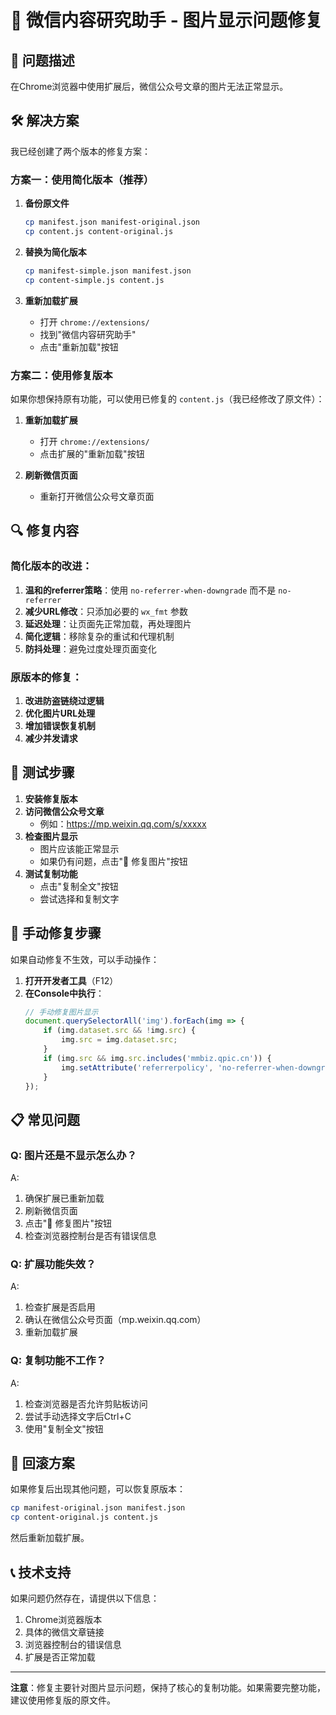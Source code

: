 # 🔧 微信内容研究助手 - 图片显示问题修复

## 🚨 问题描述
在Chrome浏览器中使用扩展后，微信公众号文章的图片无法正常显示。

## 🛠️ 解决方案

我已经创建了两个版本的修复方案：

### 方案一：使用简化版本（推荐）

1. **备份原文件**
   ```bash
   cp manifest.json manifest-original.json
   cp content.js content-original.js
   ```

2. **替换为简化版本**
   ```bash
   cp manifest-simple.json manifest.json
   cp content-simple.js content.js
   ```

3. **重新加载扩展**
   - 打开 `chrome://extensions/`
   - 找到"微信内容研究助手"
   - 点击"重新加载"按钮

### 方案二：使用修复版本

如果你想保持原有功能，可以使用已修复的 `content.js`（我已经修改了原文件）：

1. **重新加载扩展**
   - 打开 `chrome://extensions/`
   - 点击扩展的"重新加载"按钮

2. **刷新微信页面**
   - 重新打开微信公众号文章页面

## 🔍 修复内容

### 简化版本的改进：
1. **温和的referrer策略**：使用 `no-referrer-when-downgrade` 而不是 `no-referrer`
2. **减少URL修改**：只添加必要的 `wx_fmt` 参数
3. **延迟处理**：让页面先正常加载，再处理图片
4. **简化逻辑**：移除复杂的重试和代理机制
5. **防抖处理**：避免过度处理页面变化

### 原版本的修复：
1. **改进防盗链绕过逻辑**
2. **优化图片URL处理**
3. **增加错误恢复机制**
4. **减少并发请求**

## 🧪 测试步骤

1. **安装修复版本**
2. **访问微信公众号文章**
   - 例如：https://mp.weixin.qq.com/s/xxxxx
3. **检查图片显示**
   - 图片应该能正常显示
   - 如果仍有问题，点击"🔄 修复图片"按钮
4. **测试复制功能**
   - 点击"复制全文"按钮
   - 尝试选择和复制文字

## 🔧 手动修复步骤

如果自动修复不生效，可以手动操作：

1. **打开开发者工具**（F12）
2. **在Console中执行**：
   ```javascript
   // 手动修复图片显示
   document.querySelectorAll('img').forEach(img => {
       if (img.dataset.src && !img.src) {
           img.src = img.dataset.src;
       }
       if (img.src && img.src.includes('mmbiz.qpic.cn')) {
           img.setAttribute('referrerpolicy', 'no-referrer-when-downgrade');
       }
   });
   ```

## 📋 常见问题

### Q: 图片还是不显示怎么办？
A: 
1. 确保扩展已重新加载
2. 刷新微信页面
3. 点击"🔄 修复图片"按钮
4. 检查浏览器控制台是否有错误信息

### Q: 扩展功能失效？
A:
1. 检查扩展是否启用
2. 确认在微信公众号页面（mp.weixin.qq.com）
3. 重新加载扩展

### Q: 复制功能不工作？
A:
1. 检查浏览器是否允许剪贴板访问
2. 尝试手动选择文字后Ctrl+C
3. 使用"复制全文"按钮

## 🔄 回滚方案

如果修复后出现其他问题，可以恢复原版本：

```bash
cp manifest-original.json manifest.json
cp content-original.js content.js
```

然后重新加载扩展。

## 📞 技术支持

如果问题仍然存在，请提供以下信息：
1. Chrome浏览器版本
2. 具体的微信文章链接
3. 浏览器控制台的错误信息
4. 扩展是否正常加载

---

**注意**：修复主要针对图片显示问题，保持了核心的复制功能。如果需要完整功能，建议使用修复版的原文件。